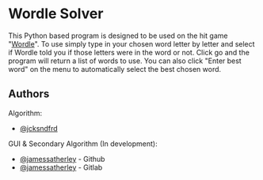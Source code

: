 # Wordle Solver

This Python based program is designed to be used on the hit game "[Wordle](https://www.nytimes.com/games/wordle/index.html)". 
To use simply type in your chosen word letter by letter and select if Wordle told you if those letters were in the word or not. Click go and
the program will return a list of words to use. You can also click "Enter best word" on the menu to automatically select the best chosen word.

## Authors
Algorithm:
- [@jcksndfrd](https://github.com/jcksndfrd)

GUI & Secondary Algorithm (In development):
- [@jamessatherley](https://www.github.com/JamesSatherley) - Github
- [@jamessatherley](https://gitlab.com/JamesSatherley) - Gitlab
